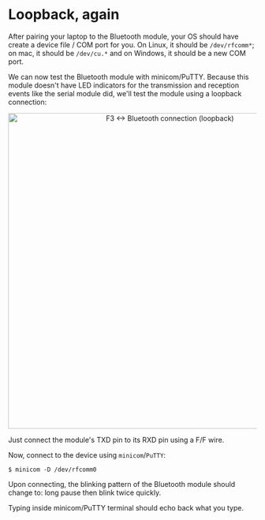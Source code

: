 # Loopback, again

After pairing your laptop to the Bluetooth module, your OS should have create a
device file / COM port for you. On Linux, it should be `/dev/rfcomm*`; on mac,
it should be `/dev/cu.*` and on Windows, it should be a new COM port.

We can now test the Bluetooth module with minicom/PuTTY. Because this module
doesn't have LED indicators for the transmission and reception events like the
serial module did, we'll test the module using a loopback connection:

<p align="center">
<img height=640 title="F3 <-> Bluetooth connection (loopback)" src="assets/f3-bluetooth-loopback.png">
</p>

Just connect the module's TXD pin to its RXD pin using a F/F wire.

Now, connect to the device using `minicom`/`PuTTY`:

```
$ minicom -D /dev/rfcomm0
```

Upon connecting, the blinking pattern of the Bluetooth module should change to:
long pause then blink twice quickly.

Typing inside minicom/PuTTY terminal should echo back what you type.
